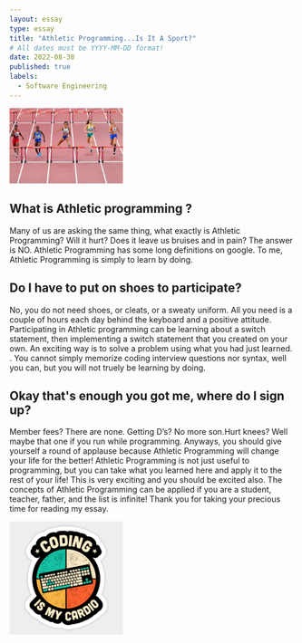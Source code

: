 ```yaml
---
layout: essay
type: essay
title: "Athletic Programming...Is It A Sport?"
# All dates must be YYYY-MM-DD format!
date: 2022-08-30
published: true
labels:
  - Software Engineering
---
```


<img width="200px" class="rounded float-start pe-4" src="../img/a5896eaf-2792-4ea4-935e-82fd5045f5ef.jpg">


## What is Athletic programming ? 
Many of us are asking the same thing, what exactly is Athletic Programming? Will it hurt? Does it leave us bruises and in pain? The answer is NO. Athletic Programming has some long definitions on google. To me, Athletic Programming is simply to learn by doing.

## Do I have to put on shoes to participate?
No, you do not need shoes, or cleats, or a sweaty uniform. All you need is a couple of hours each day behind the keyboard and a positive attitude. Participating in Athletic programming can be learning about a switch statement, then implementing a switch statement that you created on your own. An exciting way is to solve a problem using what you had  just learned. . You cannot simply memorize coding interview questions nor syntax, well you can, but you will not truely be learning by doing. 

## Okay that's enough you got me, where do I sign up?
Member fees? There are none. Getting D’s? No more son.Hurt knees? Well maybe that one if you run while programming. Anyways, you should give yourself a round of applause because Athletic Programming will change your life for the better! Athletic Programming is not just useful to programming, but you can take what you learned here and apply it to the rest of your life! This is very exciting and you should be excited also. The concepts of Athletic Programming can be applied if you are a student, teacher, father, and the list is infinite! Thank you for taking your precious time for reading my essay. 
	
<img width="200px" class="rounded float-start pe-4" src="../img/images.png">
	
